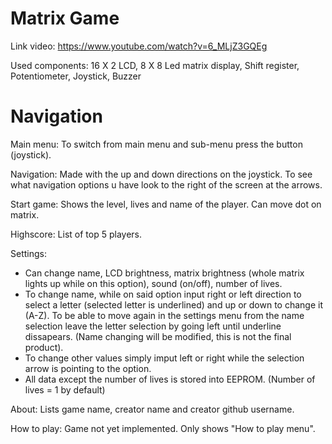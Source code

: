 # Matrix Game


Link video: https://www.youtube.com/watch?v=6_MLjZ3GQEg

Used components: 16 X 2 LCD, 8 X 8 Led matrix display, Shift register, Potentiometer, Joystick, Buzzer

# Navigation

Main menu: To switch from main menu and sub-menu press the button (joystick).

Navigation: Made with the up and down directions on the joystick. To see what navigation options u have look to the right of the screen at the arrows.

Start game: Shows the level, lives and name of the player. Can move dot on matrix.

Highscore: List of top 5 players. 

Settings: 
  - Can change name, LCD brightness, matrix brightness (whole matrix lights up while on this option), sound (on/off), number of lives. 
  - To change name, while on said option input right or left direction to select a letter (selected letter is underlined) and up or down to change it (A-Z). To be able to move again in the settings menu from the name selection leave the letter selection by going left until underline dissapears. (Name changing will be modified, this is not the final product). 
  - To change other values simply imput left or right while the selection arrow is pointing to the option.
  - All data except the number of lives is stored into EEPROM. (Number of lives = 1 by default)

About: Lists game name, creator name and creator github username.

How to play: Game not yet implemented. Only shows "How to play menu".

